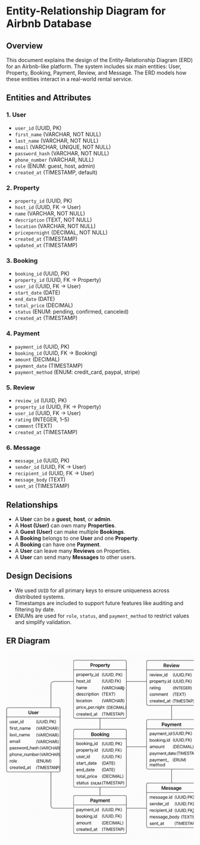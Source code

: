 # Entity-Relationship Diagram for Airbnb Database

## Overview

This document explains the design of the Entity-Relationship Diagram (ERD) for an Airbnb-like platform. The system includes six main entities: User, Property, Booking, Payment, Review, and Message. The ERD models how these entities interact in a real-world rental service.

## Entities and Attributes

### 1. User
- `user_id` (UUID, PK)
- `first_name` (VARCHAR, NOT NULL)
- `last_name` (VARCHAR, NOT NULL)
- `email` (VARCHAR, UNIQUE, NOT NULL)
- `password_hash` (VARCHAR, NOT NULL)
- `phone_number` (VARCHAR, NULL)
- `role` (ENUM: guest, host, admin)
- `created_at` (TIMESTAMP, default)

### 2. Property
- `property_id` (UUID, PK)
- `host_id` (UUID, FK → User)
- `name` (VARCHAR, NOT NULL)
- `description` (TEXT, NOT NULL)
- `location` (VARCHAR, NOT NULL)
- `pricepernight` (DECIMAL, NOT NULL)
- `created_at` (TIMESTAMP)
- `updated_at` (TIMESTAMP)

### 3. Booking
- `booking_id` (UUID, PK)
- `property_id` (UUID, FK → Property)
- `user_id` (UUID, FK → User)
- `start_date` (DATE)
- `end_date` (DATE)
- `total_price` (DECIMAL)
- `status` (ENUM: pending, confirmed, canceled)
- `created_at` (TIMESTAMP)

### 4. Payment
- `payment_id` (UUID, PK)
- `booking_id` (UUID, FK → Booking)
- `amount` (DECIMAL)
- `payment_date` (TIMESTAMP)
- `payment_method` (ENUM: credit_card, paypal, stripe)

### 5. Review
- `review_id` (UUID, PK)
- `property_id` (UUID, FK → Property)
- `user_id` (UUID, FK → User)
- `rating` (INTEGER, 1–5)
- `comment` (TEXT)
- `created_at` (TIMESTAMP)

### 6. Message
- `message_id` (UUID, PK)
- `sender_id` (UUID, FK → User)
- `recipient_id` (UUID, FK → User)
- `message_body` (TEXT)
- `sent_at` (TIMESTAMP)

## Relationships

- A **User** can be a **guest**, **host**, or **admin**.
- A **Host (User)** can own many **Properties**.
- A **Guest (User)** can make multiple **Bookings**.
- A **Booking** belongs to one **User** and one **Property**.
- A **Booking** can have one **Payment**.
- A **User** can leave many **Reviews** on Properties.
- A **User** can send many **Messages** to other users.

## Design Decisions

- We used `UUID` for all primary keys to ensure uniqueness across distributed systems.
- Timestamps are included to support future features like auditing and filtering by date.
- ENUMs are used for `role`, `status`, and `payment_method` to restrict values and simplify validation.

## ER Diagram

![ER Diagram](https://github.com/Ricokamau/alx-airbnb-database/blob/main/ERD/Images/ERD.jpeg?raw=true)
